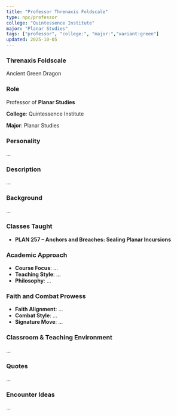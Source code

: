 ```yaml
---
title: "Professor Threnaxis Foldscale"
type: npc/professor
college: "Quintessence Institute"
major: "Planar Studies"
tags: ["professor", "college:", "major:","variant:green"]
updated: 2025-10-05
---
```

### Threnaxis Foldscale

Ancient Green Dragon

### Role

Professor of **Planar Studies**

**College**: Quintessence Institute

**Major**: Planar Studies

### Personality

...

### Description

...

### Background

...

### Classes Taught

- **PLAN 257 – Anchors and Breaches: Sealing Planar Incursions**

### Academic Approach

- **Course Focus**: ...
- **Teaching Style**: ...
- **Philosophy**: ...

### Faith and Combat Prowess

- **Faith Alignment**: ...
- **Combat Style**: ...
- **Signature Move**: ...

### Classroom & Teaching Environment

...

### Quotes

...

### Encounter Ideas

...

